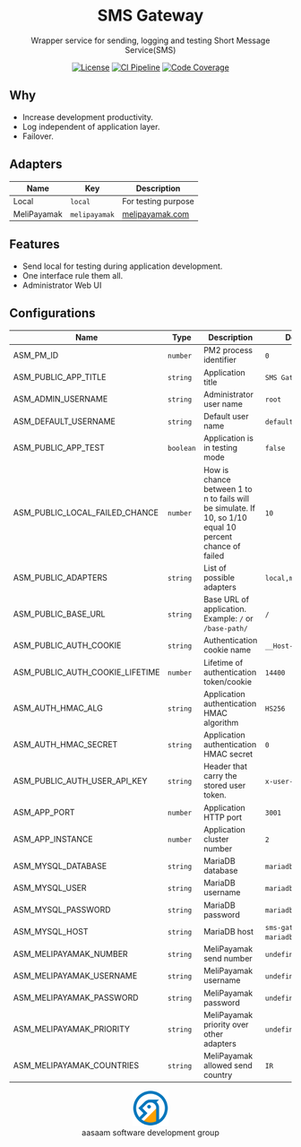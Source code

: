 <div align="center">
  <h1>
  	SMS Gateway
  </h1>
  <p>
  	Wrapper service for sending, logging and testing Short Message Service(SMS)
  </p>
  <p>
    <!-- github -->
    <a href="https://github.com/aasaam/sms-gateway/blob/main/LICENSE"><img alt="License" src="https://img.shields.io/github/license/aasaam/sms-gateway"></a>
    <!-- gitlab -->
    <a href="https://gitlab.com/aasaam/sms-gateway/-/pipelines"><img alt="CI Pipeline" src="https://gitlab.com/aasaam/sms-gateway/badges/main/pipeline.svg"></a>
    <a href="https://gitlab.com/aasaam/sms-gateway/"><img alt="Code Coverage" src="https://gitlab.com/aasaam/sms-gateway/badges/main/coverage.svg"></a>
  </p>
</div>

## Why

- Increase development productivity.
- Log independent of application layer.
- Failover.

## Adapters

| Name        | Key           | Description                                     |
| ----------- | ------------- | ----------------------------------------------- |
| Local       | `local`       | For testing purpose                             |
| MeliPayamak | `melipayamak` | [melipayamak.com](https://www.melipayamak.com/) |

## Features

- Send local for testing during application development.
- One interface rule them all.
- Administrator Web UI

## Configurations

| Name                            | Type      | Description                                                                                              | Default               |
| ------------------------------- | --------- | -------------------------------------------------------------------------------------------------------- | --------------------- |
| ASM_PM_ID                       | `number`  | PM2 process identifier                                                                                   | `0`                   |
| ASM_PUBLIC_APP_TITLE            | `string`  | Application title                                                                                        | `SMS Gateway`         |
| ASM_ADMIN_USERNAME              | `string`  | Administrator user name                                                                                  | `root`                |
| ASM_DEFAULT_USERNAME            | `string`  | Default user name                                                                                        | `default`             |
| ASM_PUBLIC_APP_TEST             | `boolean` | Application is in testing mode                                                                           | `false`               |
| ASM_PUBLIC_LOCAL_FAILED_CHANCE  | `number`  | How is chance between 1 to n to fails will be simulate. If 10, so 1/10 equal 10 percent chance of failed | `10`                  |
| ASM_PUBLIC_ADAPTERS             | `string`  | List of possible adapters                                                                                | `local,melipayamak`   |
| ASM_PUBLIC_BASE_URL             | `string`  | Base URL of application. Example: `/` or `/base-path/`                                                   | `/`                   |
| ASM_PUBLIC_AUTH_COOKIE          | `string`  | Authentication cookie name                                                                               | `__Host-AuthToken`    |
| ASM_PUBLIC_AUTH_COOKIE_LIFETIME | `number`  | Lifetime of authentication token/cookie                                                                  | `14400`               |
| ASM_AUTH_HMAC_ALG               | `string`  | Application authentication HMAC algorithm                                                                | `HS256`               |
| ASM_AUTH_HMAC_SECRET            | `string`  | Application authentication HMAC secret                                                                   | `0`                   |
| ASM_PUBLIC_AUTH_USER_API_KEY    | `string`  | Header that carry the stored user token.                                                                 | `x-user-api-key`      |
| ASM_APP_PORT                    | `number`  | Application HTTP port                                                                                    | `3001`                |
| ASM_APP_INSTANCE                | `number`  | Application cluster number                                                                               | `2`                   |
| ASM_MYSQL_DATABASE              | `string`  | MariaDB database                                                                                         | `mariadb-db`          |
| ASM_MYSQL_USER                  | `string`  | MariaDB username                                                                                         | `mariadb-user`        |
| ASM_MYSQL_PASSWORD              | `string`  | MariaDB password                                                                                         | `mariadb-password`    |
| ASM_MYSQL_HOST                  | `string`  | MariaDB host                                                                                             | `sms-gateway-mariadb` |
| ASM_MELIPAYAMAK_NUMBER          | `string`  | MeliPayamak send number                                                                                  | `undefined`           |
| ASM_MELIPAYAMAK_USERNAME        | `string`  | MeliPayamak username                                                                                     | `undefined`           |
| ASM_MELIPAYAMAK_PASSWORD        | `string`  | MeliPayamak password                                                                                     | `undefined`           |
| ASM_MELIPAYAMAK_PRIORITY        | `string`  | MeliPayamak priority over other adapters                                                                 | `undefined`           |
| ASM_MELIPAYAMAK_COUNTRIES       | `string`  | MeliPayamak allowed send country                                                                         | `IR`                  |

<div>
  <p align="center">
    <img alt="aasaam software development group" width="64" src="https://raw.githubusercontent.com/aasaam/information/master/logo/aasaam.svg">
    <br />
    aasaam software development group
  </p>
</div>
